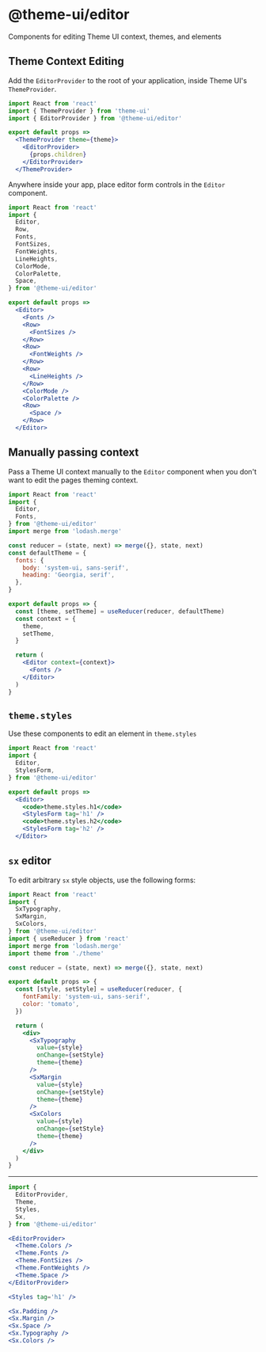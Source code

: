# @theme-ui/editor

Components for editing Theme UI context, themes, and elements

## Theme Context Editing

Add the `EditorProvider` to the root of your application, inside Theme UI's `ThemeProvider`.

```jsx
import React from 'react'
import { ThemeProvider } from 'theme-ui'
import { EditorProvider } from '@theme-ui/editor'

export default props =>
  <ThemeProvider theme={theme}>
    <EditorProvider>
      {props.children}
    </EditorProvider>
  </ThemeProvider>
```

Anywhere inside your app, place editor form controls in the `Editor` component.

```jsx
import React from 'react'
import {
  Editor,
  Row,
  Fonts,
  FontSizes,
  FontWeights,
  LineHeights,
  ColorMode,
  ColorPalette,
  Space,
} from '@theme-ui/editor'

export default props =>
  <Editor>
    <Fonts />
    <Row>
      <FontSizes />
    </Row>
    <Row>
      <FontWeights />
    </Row>
    <Row>
      <LineHeights />
    </Row>
    <ColorMode />
    <ColorPalette />
    <Row>
      <Space />
    </Row>
  </Editor>
```

## Manually passing context

Pass a Theme UI context manually to the `Editor` component when you don't want to edit the pages theming context.

```jsx
import React from 'react'
import {
  Editor,
  Fonts,
} from '@theme-ui/editor'
import merge from 'lodash.merge'

const reducer = (state, next) => merge({}, state, next)
const defaultTheme = {
  fonts: {
    body: 'system-ui, sans-serif',
    heading: 'Georgia, serif',
  },
}

export default props => {
  const [theme, setTheme] = useReducer(reducer, defaultTheme)
  const context = {
    theme,
    setTheme,
  }

  return (
    <Editor context={context}>
      <Fonts />
    </Editor>
  )
}
```

## `theme.styles`

Use these components to edit an element in `theme.styles`

```jsx
import React from 'react'
import {
  Editor,
  StylesForm,
} from '@theme-ui/editor'

export default props =>
  <Editor>
    <code>theme.styles.h1</code>
    <StylesForm tag='h1' />
    <code>theme.styles.h2</code>
    <StylesForm tag='h2' />
  </Editor>
```

## `sx` editor

To edit arbitrary `sx` style objects, use the following forms:

```jsx
import React from 'react'
import {
  SxTypography,
  SxMargin,
  SxColors,
} from '@theme-ui/editor'
import { useReducer } from 'react'
import merge from 'lodash.merge'
import theme from './theme'

const reducer = (state, next) => merge({}, state, next)

export default props => {
  const [style, setStyle] = useReducer(reducer, {
    fontFamily: 'system-ui, sans-serif',
    color: 'tomato',
  })

  return (
    <div>
      <SxTypography
        value={style}
        onChange={setStyle}
        theme={theme}
      />
      <SxMargin
        value={style}
        onChange={setStyle}
        theme={theme}
      />
      <SxColors
        value={style}
        onChange={setStyle}
        theme={theme}
      />
    </div>
  )
}
```

---

```jsx
import {
  EditorProvider,
  Theme,
  Styles,
  Sx,
} from '@theme-ui/editor'

<EditorProvider>
  <Theme.Colors />
  <Theme.Fonts />
  <Theme.FontSizes />
  <Theme.FontWeights />
  <Theme.Space />
</EditorProvider>

<Styles tag='h1' />

<Sx.Padding />
<Sx.Margin />
<Sx.Space />
<Sx.Typography />
<Sx.Colors />
```
